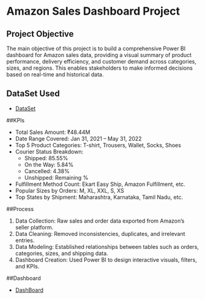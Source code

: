 # Amazon Sales Dashboard Project 

## Project Objective
The main objective of this project is to build a comprehensive Power BI dashboard for Amazon sales data, providing a visual summary of product performance, delivery efficiency, and customer demand across categories, sizes, and regions. This enables stakeholders to make informed decisions based on real-time and historical data.

## DataSet Used
- <a href="https://github.com/Akshay04612/Data--Analysis-Project/blob/main/Amazon-Sales-Report-40K-Rows.xlsx">DataSet</a>

##KPIs
- Total Sales Amount: ₹48.44M
- Date Range Covered: Jan 31, 2021 – May 31, 2022
- Top 5 Product Categories: T-shirt, Trousers, Wallet, Socks, Shoes
- Courier Status Breakdown:
  - Shipped: 85.55%
  - On the Way: 5.84%
  - Cancelled: 4.38%
  - Unshipped: Remaining %
- Fulfillment Method Count: Ekart Easy Ship, Amazon Fulfillment, etc.
- Popular Sizes by Orders: M, XL, XXL, S, XS
- Top States by Shipment: Maharashtra, Karnataka, Tamil Nadu, etc.

##Process
1. Data Collection: Raw sales and order data exported from Amazon’s seller platform.
2. Data Cleaning: Removed inconsistencies, duplicates, and irrelevant entries.
3. Data Modeling: Established relationships between tables such as orders, categories, sizes, and shipping data.
4. Dashboard Creation: Used Power BI to design interactive visuals, filters, and KPIs.

##Dashboard
- <a href="https://github.com/Akshay04612/Data--Analysis-Project/blob/main/Amazon%20Dashboard.png">DashBoard</a>
